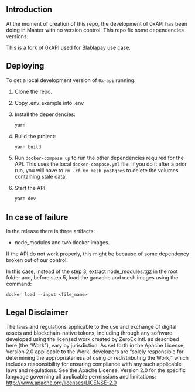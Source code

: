 ## Introduction

At the moment of creation of this repo, the development of 0xAPI has been doing in Master with no version control.
This repo fix some dependencies versions.

This is a fork of 0xAPI used for Blablapay use case.

## Deploying

To get a local development version of `0x-api` running:

1. Clone the repo.

2. Copy .env_example into .env

3. Install the dependencies:

    ```sh
    yarn
    ```

4. Build the project:

    ```sh
    yarn build
    ```

5) Run `docker-compose up` to run the other dependencies required for the API. This uses the local `docker-compose.yml` file.  If you do it after a prior run, you will have to `rm -rf 0x_mesh postgres` to delete the volumes containing stale data.

6) Start the API

    ```sh
    yarn dev
    ```

## In case of failure

In the release there is three artifacts:

- node_modules and two docker images.

If the API do not work properly, this might be because of some dependency broken out of our control.

In this case, instead of the step 3, extract node_modules.tgz in the root folder and, before step 5, load the ganache and mesh images using the command:

```
docker load --input <file_name>
```


## Legal Disclaimer

The laws and regulations applicable to the use and exchange of digital assets and blockchain-native tokens, including through any software developed using the licensed work created by ZeroEx Intl. as described here (the “Work”), vary by jurisdiction. As set forth in the Apache License, Version 2.0 applicable to the Work, developers are “solely responsible for determining the appropriateness of using or redistributing the Work,” which includes responsibility for ensuring compliance with any such applicable laws and regulations.
See the Apache License, Version 2.0 for the specific language governing all applicable permissions and limitations: http://www.apache.org/licenses/LICENSE-2.0
